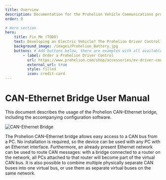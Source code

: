 ```yaml
---
title: Overview
description: Documentation for the Prohelion Vehicle Communications protocol
order: 0

# Hero section
hero:
    title: Fix Me (TODO)
    text: Developing an Electric Vehicle? The Prohelion Driver Controller Unit is designed to give you a head start with an off the shelf control platform to get you driving sooner.
    background_image: /images/Prohelion_Battery.jpg
    buttons: # Add buttons below, there are examples with all available options
        - label: Order a Prohelion Driver Control
          url: https://www.prohelion.com/shop/accessories/ev-driver-controls/
          external_url: true 
          style: filled
          icon: credit-card 
---
```


# CAN-Ethernet Bridge User Manual

This document describes the usage of the Prohelion CAN–Ethernet bridge, including the accompanying configuration software.

![CAN-Ethernet Bridge](imagesintroduction.png)

The Prohelion CAN–Ethernet bridge allows easy access to a CAN bus from a PC. No installation is required, so the device can be used with any PC with an Ethernet interface. Furthermore, an already present Ethernet network can be used to route CAN messages: with a bridge connected to a router on the network, all PCs attached to that router will become part of the virtual CAN bus. It is also possible to combine multiple physically separate CAN buses into one virtual bus, or use them as separate virtual buses on the same network.





